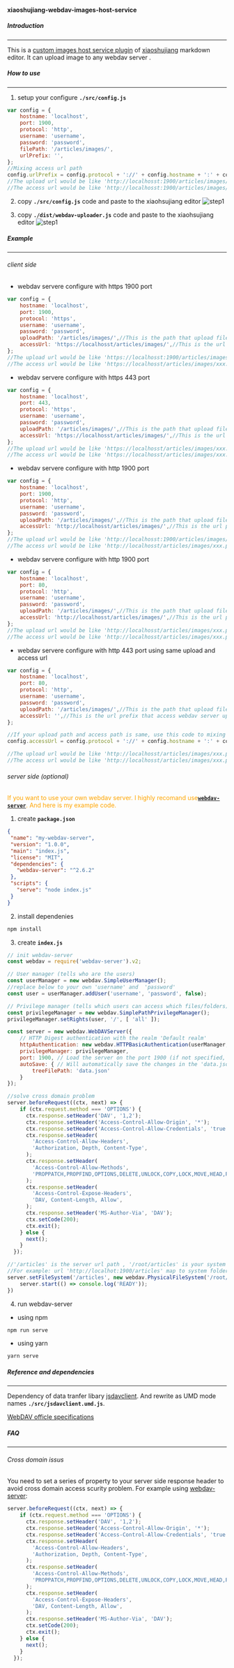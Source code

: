 #### xiaoshujiang-webdav-images-host-service

##### Introduction
----------
This is a [custom images host service plugin](http://soft.xiaoshujiang.com/blog/images/custom_images_manager#e7a4bae4be8b_6) of [xiaoshujiang](http://soft.xiaoshujiang.com) markdown editor. It can upload image to any webdav server .

##### How to use
----------
1. setup your configure **`./src/config.js`**
```javascript
var config = {
	hostname: 'localhost',
	port: 1900,
	protocol: 'http',
	username: 'username',
	password: 'password',
	filePath: '/articles/images/',
	urlPrefix: '',
};
//Mixing access url path
config.urlPrefix = config.protocol + '://' + config.hostname + ':' + config.port + config.filePath;
//The upload url would be like 'http://localhosst:1900/articles/images/xxx.png'
//The access url would be like 'http://localhosst:1900/articles/images/xxx.png'
```

2. copy **`./src/config.js`** code and paste to the xiaohsujiang editor
![step1](./README/01.png)
	
3. copy **`./dist/webdav-uploader.js`** code and paste to the xiaohsujiang editor
![step1](./README/02.png)

##### Example
----------
###### client side
- webdav servere configure with https 1900 port
```javascript
var config = {
	hostname: 'localhost',
	port: 1900,
	protocol: 'https',
	username: 'username',
	password: 'password',
	uploadPath: '/articles/images/',//This is the path that upload file to webdav server
	accessUrl: 'https://localhosst/articles/images/',//This is the url prefix that access webdav server uploaded file
};
//The upload url would be like 'https://localhosst:1900/articles/images/xxx.png'
//The access url would be like 'https://localhosst/articles/images/xxx.png'
```
- webdav servere configure with https 443 port
```javascript
var config = {
	hostname: 'localhost',
	port: 443,
	protocol: 'https',
	username: 'username',
	password: 'password',
	uploadPath: '/articles/images/',//This is the path that upload file to webdav server
	accessUrl: 'https://localhosst/articles/images/',//This is the url prefix that access webdav server uploaded file
};
//The upload url would be like 'https://localhosst/articles/images/xxx.png'
//The access url would be like 'https://localhosst/articles/images/xxx.png'
```
- webdav servere configure with http 1900 port
```javascript
var config = {
	hostname: 'localhost',
	port: 1900,
	protocol: 'http',
	username: 'username',
	password: 'password',
	uploadPath: '/articles/images/',//This is the path that upload file to webdav server
	accessUrl: 'http://localhosst/articles/images/',//This is the url prefix that access webdav server uploaded file
};
//The upload url would be like 'http://localhosst:1900/articles/images/xxx.png'
//The access url would be like 'http://localhosst/articles/images/xxx.png'
```
- webdav servere configure with http 1900 port
```javascript
var config = {
	hostname: 'localhost',
	port: 80,
	protocol: 'http',
	username: 'username',
	password: 'password',
	uploadPath: '/articles/images/',//This is the path that upload file to webdav server
	accessUrl: 'http://localhosst/articles/images/',//This is the url prefix that access webdav server uploaded file
};
//The upload url would be like 'http://localhosst/articles/images/xxx.png'
//The access url would be like 'http://localhosst/articles/images/xxx.png'
```
- webdav servere configure with http 443 port using same upload and access url 
```javascript
var config = {
	hostname: 'localhost',
	port: 80,
	protocol: 'http',
	username: 'username',
	password: 'password',
	uploadPath: '/articles/images/',//This is the path that upload file to webdav server
	accessUrl: '',//This is the url prefix that access webdav server uploaded file
};

//If your upload path and access path is same, use this code to mixing url path
config.accessUrl = config.protocol + '://' + config.hostname + ':' + config.port + config.uploadPath;

//The upload url would be like 'http://localhosst/articles/images/xxx.png'
//The access url would be like 'http://localhosst/articles/images/xxx.png'
```

###### server side (optional)
<font color=orange>If you want to use your own webdav server. I highly recomand use[**`webdav-server`**](https://github.com/OpenMarshal/npm-WebDAV-Server).  And here is my example code.</font>
 1. create **`package.json`**
 ```json
 {
  "name": "my-webdav-server",
  "version": "1.0.0",
  "main": "index.js",
  "license": "MIT",
  "dependencies": {
    "webdav-server": "^2.6.2"
  },
  "scripts": {
    "serve": "node index.js"
  }
}
 ```
2. install dependenies
 ```bash
 npm install 
 ```
 
3.  create **`index.js`**
``` javascript
// init webdav-server
const webdav = require('webdav-server').v2;

// User manager (tells who are the users)
const userManager = new webdav.SimpleUserManager();
//replace below to your own 'username' and  'password'
const user = userManager.addUser('username', 'password', false);

// Privilege manager (tells which users can access which files/folders)
const privilegeManager = new webdav.SimplePathPrivilegeManager();
privilegeManager.setRights(user, '/', [ 'all' ]);

const server = new webdav.WebDAVServer({
    // HTTP Digest authentication with the realm 'Default realm'
    httpAuthentication: new webdav.HTTPBasicAuthentication(userManager, 'Default realm'),
    privilegeManager: privilegeManager,
    port: 1900, // Load the server on the port 1900 (if not specified, default is 1900)
    autoSave: { // Will automatically save the changes in the 'data.json' file
        treeFilePath: 'data.json'
    }
});

//solve cross domain problem
server.beforeRequest((ctx, next) => {
    if (ctx.request.method === 'OPTIONS') {
      ctx.response.setHeader('DAV', '1,2');
      ctx.response.setHeader('Access-Control-Allow-Origin', '*');
      ctx.response.setHeader('Access-Control-Allow-Credentials', 'true');
      ctx.response.setHeader(
        'Access-Control-Allow-Headers',
        'Authorization, Depth, Content-Type',
      );
      ctx.response.setHeader(
        'Access-Control-Allow-Methods',
        'PROPPATCH,PROPFIND,OPTIONS,DELETE,UNLOCK,COPY,LOCK,MOVE,HEAD,POST,PUT,GET',
      );
      ctx.response.setHeader(
        'Access-Control-Expose-Headers',
        'DAV, Content-Length, Allow',
      );
      ctx.response.setHeader('MS-Author-Via', 'DAV');
      ctx.setCode(200);
      ctx.exit();
    } else {
      next();
    }
  });

//'/articles' is the server url path , '/root/articles' is your system folder path .
//For example: url 'http://localhot:1900/articles' map to system folder '/root/articles'
server.setFileSystem('/articles', new webdav.PhysicalFileSystem('/root/articles'), (success) => {
    server.start(() => console.log('READY'));
})
```

4. run webdav-server
 - using npm
```bash
npm run serve
```
 - using yarn
```bash
yarn serve
```


##### Reference and dependencies
----------
Dependency of data tranfer libary [jsdavclient](https://github.com/svogler/jsdavclient). And rewrite as UMD mode names **`./src/jsdavclient.umd.js`**.

[WebDAV officle specifications](http://www.webdav.org/)


##### FAQ
----------
###### Cross domain issus
You need to set a series of property to your server side response header to avoid cross domain access scurity problem. For example using [webdav-server](https://github.com/OpenMarshal/npm-WebDAV-Server):
```javascript
server.beforeRequest((ctx, next) => {
    if (ctx.request.method === 'OPTIONS') {
      ctx.response.setHeader('DAV', '1,2');
      ctx.response.setHeader('Access-Control-Allow-Origin', '*');
      ctx.response.setHeader('Access-Control-Allow-Credentials', 'true');
      ctx.response.setHeader(
        'Access-Control-Allow-Headers',
        'Authorization, Depth, Content-Type',
      );
      ctx.response.setHeader(
        'Access-Control-Allow-Methods',
        'PROPPATCH,PROPFIND,OPTIONS,DELETE,UNLOCK,COPY,LOCK,MOVE,HEAD,POST,PUT,GET',
      );
      ctx.response.setHeader(
        'Access-Control-Expose-Headers',
        'DAV, Content-Length, Allow',
      );
      ctx.response.setHeader('MS-Author-Via', 'DAV');
      ctx.setCode(200);
      ctx.exit();
    } else {
      next();
    }
  });
```